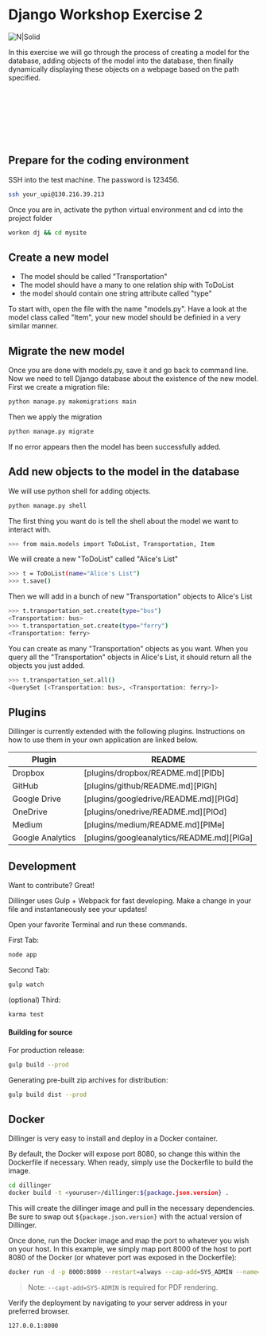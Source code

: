 # Django Workshop Exercise 2
![N|Solid](https://cldup.com/dTxpPi9lDf.thumb.png)


In this exercise we will go through the process of creating a model for the database, adding objects of the model into the database, then finally dynamically displaying these objects on a webpage based on the path specified.  


<br/><br/>
<br/><br/>
<br/><br/>
 
## Prepare for the coding environment  

SSH into the test machine. The password is 123456.
```sh
ssh your_upi@130.216.39.213
```
Once you are in, activate the python virtual environment and cd into the project folder
```sh
workon dj && cd mysite
```

## Create a new model
- The model should be called "Transportation"
- The model should have a many to one relation ship with ToDoList
- the model should contain one string attribute called "type"

To start with, open the file with the name "models.py". Have a look at the model class called "Item",  your new model should be definied in a very similar manner.

## Migrate the new model
Once you are done with models.py, save it and go back to command line. Now we need to tell Django database about the existence of the new model. First we create a migration file:

```sh
python manage.py makemigrations main
```

Then we apply the migration

```sh
python manage.py migrate
```
If no error appears then the model has been successfully added.



## Add new objects to the model in the database
We will use python shell for adding objects. 
```sh
python manage.py shell
```
The first thing you want do is tell the shell about the model we want to interact with.
```sh
>>> from main.models import ToDoList, Transportation, Item
```

We will create a new "ToDoList" called "Alice's List"
```sh
>>> t = ToDoList(name="Alice's List")
>>> t.save()
```

Then we will add in a bunch of new "Transportation" objects to Alice's List
```sh
>>> t.transportation_set.create(type="bus")
<Transportation: bus>
>>> t.transportation_set.create(type="ferry")
<Transportation: ferry>
```

You can create as many "Transportation" objects as you want. When you query all the "Transportation" objects in Alice's List, it should return all the objects you just added.

```sh
>>> t.transportation_set.all()
<QuerySet [<Transportation: bus>, <Transportation: ferry>]>
```


## Plugins

Dillinger is currently extended with the following plugins.
Instructions on how to use them in your own application are linked below.

| Plugin | README |
| ------ | ------ |
| Dropbox | [plugins/dropbox/README.md][PlDb] |
| GitHub | [plugins/github/README.md][PlGh] |
| Google Drive | [plugins/googledrive/README.md][PlGd] |
| OneDrive | [plugins/onedrive/README.md][PlOd] |
| Medium | [plugins/medium/README.md][PlMe] |
| Google Analytics | [plugins/googleanalytics/README.md][PlGa] |

## Development

Want to contribute? Great!

Dillinger uses Gulp + Webpack for fast developing.
Make a change in your file and instantaneously see your updates!

Open your favorite Terminal and run these commands.

First Tab:

```sh
node app
```

Second Tab:

```sh
gulp watch
```

(optional) Third:

```sh
karma test
```

#### Building for source

For production release:

```sh
gulp build --prod
```

Generating pre-built zip archives for distribution:

```sh
gulp build dist --prod
```

## Docker

Dillinger is very easy to install and deploy in a Docker container.

By default, the Docker will expose port 8080, so change this within the
Dockerfile if necessary. When ready, simply use the Dockerfile to
build the image.

```sh
cd dillinger
docker build -t <youruser>/dillinger:${package.json.version} .
```

This will create the dillinger image and pull in the necessary dependencies.
Be sure to swap out `${package.json.version}` with the actual
version of Dillinger.

Once done, run the Docker image and map the port to whatever you wish on
your host. In this example, we simply map port 8000 of the host to
port 8080 of the Docker (or whatever port was exposed in the Dockerfile):

```sh
docker run -d -p 8000:8080 --restart=always --cap-add=SYS_ADMIN --name=dillinger <youruser>/dillinger:${package.json.version}
```

> Note: `--capt-add=SYS-ADMIN` is required for PDF rendering.

Verify the deployment by navigating to your server address in
your preferred browser.

```sh
127.0.0.1:8000
```




